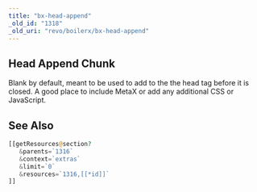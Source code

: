 ```yaml
---
title: "bx-head-append"
_old_id: "1318"
_old_uri: "revo/boilerx/bx-head-append"
---
```


## Head Append Chunk

Blank by default, meant to be used to add to the the head tag before it is closed. A good place to include MetaX or add any additional CSS or JavaScript.

## See Also

 ``` php
[[getResources@section?
    &parents=`1316`
    &context=`extras`
    &limit=`0`
    &resources=`1316,[[*id]]`
]]
